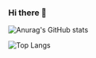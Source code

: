 ### Hi there 👋

<!--
**whalien207/whalien207** is a ✨ _special_ ✨ repository because its `README.md` (this file) appears on your GitHub profile.

Here are some ideas to get you started:

- 🔭 I’m currently working on ...
- 🌱 I’m currently learning ...
- 👯 I’m looking to collaborate on ...
- 🤔 I’m looking for help with ...
- 💬 Ask me about ...
- 📫 How to reach me: ...
- 😄 Pronouns: ...
- ⚡ Fun fact: ...
-->

<!--
테마변경
https://github.com/anuraghazra/github-readme-stats/blob/master/themes/README.md 
-->
![Anurag's GitHub stats](https://github-readme-stats.vercel.app/api?username=whalien207&show_icons=true&theme=flag-india)

![Top Langs](https://github-readme-stats.vercel.app/api/top-langs/?username=whalien207&layout=compact)
